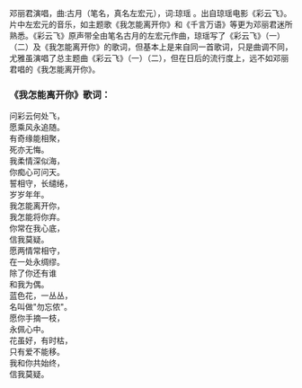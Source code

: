 

邓丽君演唱，曲:古月（笔名，真名左宏元），词:琼瑶
。出自琼瑶电影《彩云飞》。片中左宏元的音乐，如主题歌《我怎能离开你》和《千言万语》等更为邓丽君迷所熟悉。《彩云飞》原声带全由笔名古月的左宏元作曲，琼瑶写了《彩云飞》（一）（二）及《我怎能离开你》的歌词，但基本上是来自同一首歌词，只是曲调不同，尤雅虽演唱了总主题曲《彩云飞》（一）（二），但在日后的流行度上，远不如邓丽君唱的《我怎能离开你》。

### 《我怎能离开你》歌词：

问彩云何处飞，  
愿乘风永追随。  
有奇缘能相聚，  
死亦无悔。  
我柔情深似海，  
你痴心可问天。  
誓相守，长缱绻，  
岁岁年年。  
我怎能离开你，  
我怎能将你弃。  
你常在我心底，  
信我莫疑。  
愿两情常相守，  
在一处永绸缪。  
除了你还有谁  
和我为偶。  
蓝色花，一丛丛，  
名叫做"勿忘侬"。  
愿你手摘一枝，  
永佩心中。  
花虽好，有时枯，  
只有爱不能移。  
我和你共始终，  
信我莫疑。


